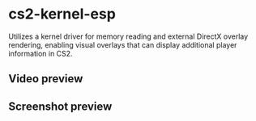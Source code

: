 # cs2-kernel-esp
Utilizes a kernel driver for memory reading and external DirectX overlay rendering, enabling visual overlays that can display additional player information in CS2.

## Video preview

## Screenshot preview
